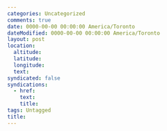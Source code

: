 ```yaml
---
categories: Uncategorized
comments: true
date: 0000-00-00 00:00:00 America/Toronto
dateModified: 0000-00-00 00:00:00 America/Toronto
layout: post
location:
  altitude: 
  latitude: 
  longitude: 
  text: 
syndicated: false
syndications:
  - href: 
    text: 
    title: 
tags: Untagged
title: 
---
```

